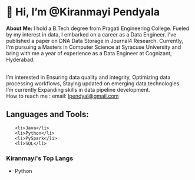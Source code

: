 <!DOCTYPE html>
<html>
<h1>
 👋 Hi, I’m @Kiranmayi Pendyala
</h1>
<head>
 <b>About Me: </b>
</head>
        I hold a B.Tech degree from Pragati Engineering College. Fueled by my interest in data, I embarked on a career as a Data Engineer. I've published a paper on DNA Data Storage in Journal4 Research. Currently, I'm pursuing a Masters in Computer Science at Syracuse University and bring with me a year of experience as a Data Engineer at Cognizant, Hyderabad.   
        
<br> I’m interested in Ensuring data quality and integrity, Optimizing data processing workflows, Staying updated on emerging data technologies.
<br> I’m currently Expanding skills in data pipeline development.
<br> How to reach me : email: lpendyal@gmail.com 

 
<body>
  <h2>Languages and Tools:</h2>
  <ul>
    
    <li>Java</li>
    <li>Python</li>
    <li>PySpark</li>
    <li>SQL</li> 
</ul>
</body>
<body>
<h3>
   Kiranmayi's Top Langs
</h3>
<ul>
  <li> Python</li> </ul>
</body>

</html>
<!---
KiranmayiPendyala/KiranmayiPendyala is a ✨ special ✨ repository because its `README.md` (this file) appears on your GitHub profile.
You can click the Preview link to take a look at your changes.
--->
